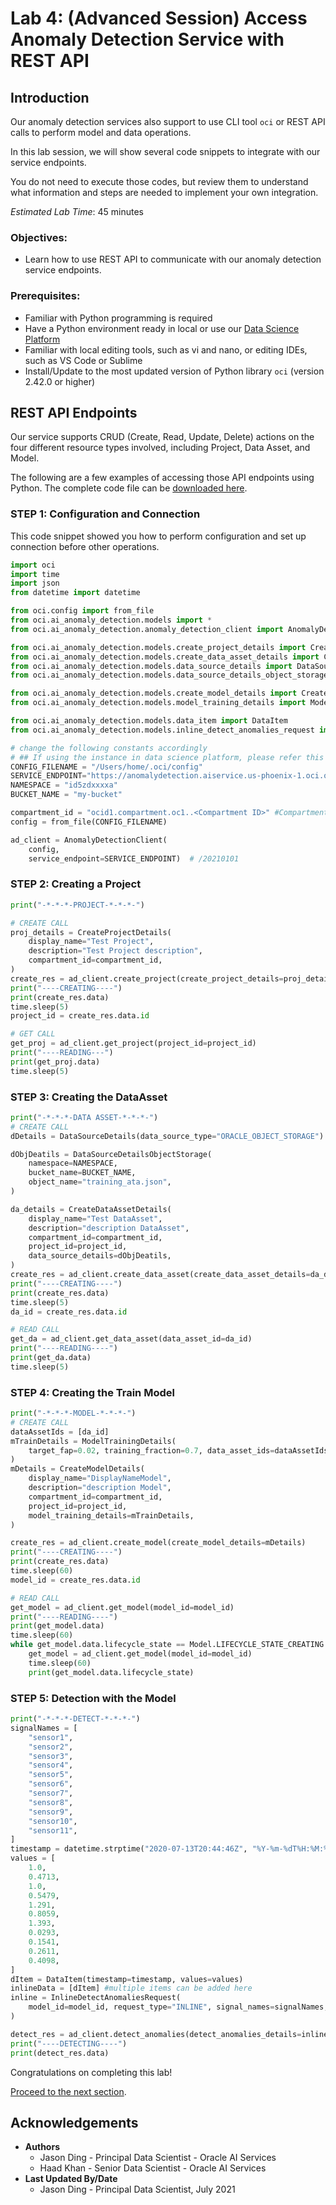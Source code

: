 # Lab 4: (Advanced Session) Access Anomaly Detection Service with REST API

## Introduction

Our anomaly detection services also support to use CLI tool `oci` or REST API calls to perform model and data operations.

In this lab session, we will show several code snippets to integrate with our service endpoints.

You do not need to execute those codes, but review them to understand what information and steps are needed to implement your own integration.

*Estimated Lab Time*: 45 minutes

### Objectives:

* Learn how to use REST API to communicate with our anomaly detection service endpoints.

### Prerequisites:
* Familiar with Python programming is required
* Have a Python environment ready in local or use our [Data Science Platform](https://www.oracle.com/data-science/)
* Familiar with local editing tools, such as vi and nano, or editing IDEs, such as VS Code or Sublime
* Install/Update to the most updated version of Python library `oci` (version 2.42.0 or higher)

## REST API Endpoints

Our service supports CRUD (Create, Read, Update, Delete) actions on the four different resource types involved, including Project, Data Asset, and Model.

The following are a few examples of accessing those API endpoints using Python. The complete code file can be [downloaded here](../files/anomaly_detection_rest_api_example.py).


### **STEP 1:** Configuration and Connection

This code snippet showed you how to perform configuration and set up connection before other operations.

```Python
import oci
import time
import json
from datetime import datetime

from oci.config import from_file
from oci.ai_anomaly_detection.models import *
from oci.ai_anomaly_detection.anomaly_detection_client import AnomalyDetectionClient

from oci.ai_anomaly_detection.models.create_project_details import CreateProjectDetails
from oci.ai_anomaly_detection.models.create_data_asset_details import CreateDataAssetDetails
from oci.ai_anomaly_detection.models.data_source_details import DataSourceDetails
from oci.ai_anomaly_detection.models.data_source_details_object_storage import DataSourceDetailsObjectStorage

from oci.ai_anomaly_detection.models.create_model_details import CreateModelDetails
from oci.ai_anomaly_detection.models.model_training_details import ModelTrainingDetails

from oci.ai_anomaly_detection.models.data_item import DataItem
from oci.ai_anomaly_detection.models.inline_detect_anomalies_request import InlineDetectAnomaliesRequest

# change the following constants accordingly
# ## If using the instance in data science platform, please refer this page https://dzone.com/articles/quick-and-easy-configuration-of-oracle-data-scienc to setup the content of config file
CONFIG_FILENAME = "/Users/home/.oci/config"
SERVICE_ENDPOINT="https://anomalydetection.aiservice.us-phoenix-1.oci.oraclecloud.com"
NAMESPACE = "id5zdxxxxa"
BUCKET_NAME = "my-bucket"

compartment_id = "ocid1.compartment.oc1..<Compartment ID>" #Compartment of the project
config = from_file(CONFIG_FILENAME)

ad_client = AnomalyDetectionClient(
    config,
    service_endpoint=SERVICE_ENDPOINT)  # /20210101
```

### **STEP 2:** Creating a Project

```Python
print("-*-*-*-PROJECT-*-*-*-")

# CREATE CALL
proj_details = CreateProjectDetails(
    display_name="Test Project",
    description="Test Project description",
    compartment_id=compartment_id,
)
create_res = ad_client.create_project(create_project_details=proj_details)
print("----CREATING----")
print(create_res.data)
time.sleep(5)
project_id = create_res.data.id

# GET CALL
get_proj = ad_client.get_project(project_id=project_id)
print("----READING---")
print(get_proj.data)
time.sleep(5)

```

### **STEP 3:** Creating the DataAsset

```Python
print("-*-*-*-DATA ASSET-*-*-*-")
# CREATE CALL
dDetails = DataSourceDetails(data_source_type="ORACLE_OBJECT_STORAGE")

dObjDeatils = DataSourceDetailsObjectStorage(
    namespace=NAMESPACE,
    bucket_name=BUCKET_NAME,
    object_name="training_ata.json",
)

da_details = CreateDataAssetDetails(
    display_name="Test DataAsset",
    description="description DataAsset",
    compartment_id=compartment_id,
    project_id=project_id,
    data_source_details=dObjDeatils,
)
create_res = ad_client.create_data_asset(create_data_asset_details=da_details)
print("----CREATING----")
print(create_res.data)
time.sleep(5)
da_id = create_res.data.id

# READ CALL
get_da = ad_client.get_data_asset(data_asset_id=da_id)
print("----READING----")
print(get_da.data)
time.sleep(5)
```

### **STEP 4:** Creating the Train Model
```Python
print("-*-*-*-MODEL-*-*-*-")
# CREATE CALL
dataAssetIds = [da_id]
mTrainDetails = ModelTrainingDetails(
    target_fap=0.02, training_fraction=0.7, data_asset_ids=dataAssetIds
)
mDetails = CreateModelDetails(
    display_name="DisplayNameModel",
    description="description Model",
    compartment_id=compartment_id,
    project_id=project_id,
    model_training_details=mTrainDetails,
)

create_res = ad_client.create_model(create_model_details=mDetails)
print("----CREATING----")
print(create_res.data)
time.sleep(60)
model_id = create_res.data.id

# READ CALL
get_model = ad_client.get_model(model_id=model_id)
print("----READING----")
print(get_model.data)
time.sleep(60)
while get_model.data.lifecycle_state == Model.LIFECYCLE_STATE_CREATING:
    get_model = ad_client.get_model(model_id=model_id)
    time.sleep(60)
    print(get_model.data.lifecycle_state)

```

### **STEP 5:** Detection with the Model
```Python
print("-*-*-*-DETECT-*-*-*-")
signalNames = [
    "sensor1",
    "sensor2",
    "sensor3",
    "sensor4",
    "sensor5",
    "sensor6",
    "sensor7",
    "sensor8",
    "sensor9",
    "sensor10",
    "sensor11",
]
timestamp = datetime.strptime("2020-07-13T20:44:46Z", "%Y-%m-%dT%H:%M:%SZ")
values = [
    1.0,
    0.4713,
    1.0,
    0.5479,
    1.291,
    0.8059,
    1.393,
    0.0293,
    0.1541,
    0.2611,
    0.4098,
]
dItem = DataItem(timestamp=timestamp, values=values)
inlineData = [dItem] #multiple items can be added here
inline = InlineDetectAnomaliesRequest(
    model_id=model_id, request_type="INLINE", signal_names=signalNames, data=inlineData
)

detect_res = ad_client.detect_anomalies(detect_anomalies_details=inline)
print("----DETECTING----")
print(detect_res.data)
```

Congratulations on completing this lab!

[Proceed to the next section](#next).

## Acknowledgements
* **Authors**
    * Jason Ding - Principal Data Scientist - Oracle AI Services
    * Haad Khan - Senior Data Scientist - Oracle AI Services
* **Last Updated By/Date**
    * Jason Ding - Principal Data Scientist, July 2021
